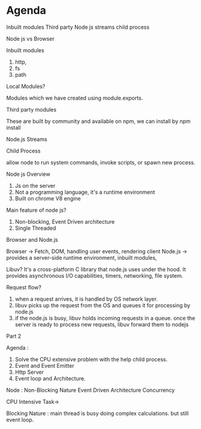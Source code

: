 # Agenda

Inbuilt modules
Third party 
Node js streams
child process


Node js vs Browser


Inbuilt modules

1. http, 
2. fs
3. path

Local Modules? 

Modules which we have created using module.exports.

Third party modules

These are built by community and available on npm, we can install by npm install <package name>


Node.js Streams

Child Process

allow node to run system commands, invoke scripts, or spawn new process. 


Node js Overview

1. Js on the server
2. Not a programming language, it's a runtime environment
3. Built on chrome V8 engine
   
Main feature of node js? 

1. Non-blocking, Event Driven architecture
2. Single Threaded

Browser and Node.js

Browser -> Fetch, DOM, handling user events, rendering client
Node.js -> provides a server-side runtime environment, inbuilt modules, 



Libuv? It's a cross-platform C library that node.js uses under the hood. 
It provides asynchronous I/O capabilities, timers, networking, file system.

Request flow? 

1. when a request arrives, it is handled by OS network layer. 
2. libuv picks up the request from the OS and queues it for processing by node.js
3. if the node.js is busy, libuv holds incoming requests in a queue. once the server is ready to process new requests, libuv forward them to nodejs



Part 2

Agenda : 
1. Solve the CPU extensive problem with the help child process. 
2. Event and Event Emitter
3. Http Server
4. Event loop and Architecture. 


Node : 
Non-Blocking Nature
Event Driven Architecture
Concurrency 


CPU Intensive Task-> 

Blocking Nature : main thread is busy doing complex calculations. but still event loop.